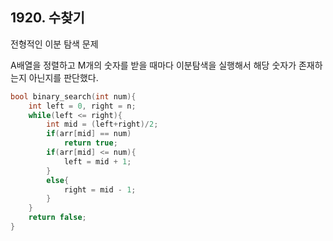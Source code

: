 ## 1920. 수찾기
전형적인 이분 탐색 문제 

A배열을 정렬하고 M개의 숫자를 받을 때마다 이분탐색을 실행해서 해당 숫자가 존재하는지 아닌지를 판단했다.
```cpp
bool binary_search(int num){
    int left = 0, right = n;
    while(left <= right){
        int mid = (left+right)/2;
        if(arr[mid] == num)
            return true;
        if(arr[mid] <= num){
            left = mid + 1;
        }
        else{
            right = mid - 1;
        }
    }
    return false;
}
```
